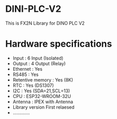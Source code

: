 # DINI-PLC-V2
 This is FX2N Library for DINO PLC V2
# Hardware specifications
 - Input        :     6   Input (Isolated)
 - Output       :     4   Output (Relay)
 - Ethernet     :     Yes
 - RS485        :     Yes 
 - Retentive memory : Yes (8K)
 - RTC          :     Yes (DS1307)
 - I2C          :     Yes (SDA=21,SCL=13)
 - CPU          :     ESP32-WROOM-32U
 - Antenna      :     IPEX with Antenna
 - Library version
 First relaesed
 - .............